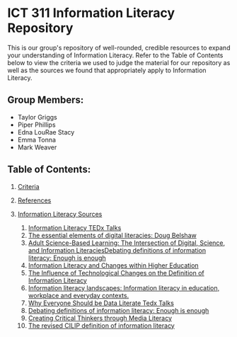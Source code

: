 # ICT 311 Information Literacy Repository
This is our group's repository of well-rounded, credible resources to expand your understanding of Information Literacy. Refer to the Table of Contents below to view the criteria we used to judge the material for our repository as well as the sources we found that appropriately apply to Information Literacy.

## Group Members: 
* Taylor Griggs
* Piper Phillips
* Edna LouRae Stacy
* Emma Tonna
* Mark Weaver

## Table of Contents:
1. [Criteria](Criteria.md)
2. [References](References.md)
3. [Information Literacy Sources](Information-Literacy-Sources.md)

   1.  [Information Literacy TEDx Talks](https://www.youtube.com/watch?v=3BAfs_oDevw)
   2.  [The essential elements of digital literacies: Doug Belshaw](https://www.youtube.com/watch?v=A8yQPoTcZ78)
   3.  [Adult Science-Based Learning: The Intersection of Digital, Science, and Information Literacies](http://ezproxy.uky.edu/login?url=http://search.ebscohost.com/login.aspx?direct=true&db=a9h&AN=137724098&site=ehost-live&scope=site)[Debating definitions of information literacy: Enough is enough](https://www-emerald-com.ezproxy.uky.edu/insight/content/doi/10.1108/00242530510605494/full/pdf?title=debating-definitions-of-information-literacy-enough-is-enough)
   4.  [Information Literacy and Changes within Higher Education](https://doi.org/10.15845/noril.v1i1.38)
   5.  [The Influence of Technological Changes on the Definition of Information Literacy](https://link-springer-com.ezproxy.uky.edu/content/pdf/10.1007%2F978-3-319-03919-0.pdf)
   6.  [Information literacy landscapes: Information literacy in education, workplace and everyday contexts.](https://books.google.com/books?hl=en&lr=&id=dodwAgAAQBAJ&oi=fnd&pg=PP1&dq=Information+literacy+landscapes:+Information+literacy+in+education,+workplace+and+everyday+contexts.&ots=1gf-cM4hJ_&sig=sv5vKqAOXBt6LLUMwLVSxMGUxtI#v=onepage&q=Information%20literacy%20landscapes%3A%20Information%20literacy%20in%20education%2C%20workplace%20and%20everyday%20contexts.&f=false)
   7.  [Why Everyone Should be Data Literate Tedx Talks](https://www.youtube.com/watch?v=8ovyQZ_Z8Xs)
   8.  [Debating definitions of information literacy: Enough is enough](https://www-emerald-com.ezproxy.uky.edu/insight/content/doi/10.1108/00242530510605494/full/pdf?title=debating-definitions-of-information-literacy-enough-is-enough)
   9.  [Creating Critical Thinkers through Media Literacy](https://w0ww.youtube.com/watch?v=aHAApvHZ6XE)
   10.  [The revised CILIP definition of information literacy](https://ojs.lboro.ac.uk/JIL/article/view/BC-V12-I1-1/2707)
